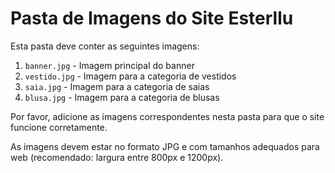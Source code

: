# Pasta de Imagens do Site Esterllu

Esta pasta deve conter as seguintes imagens:

1. `banner.jpg` - Imagem principal do banner
2. `vestido.jpg` - Imagem para a categoria de vestidos
3. `saia.jpg` - Imagem para a categoria de saias
4. `blusa.jpg` - Imagem para a categoria de blusas

Por favor, adicione as imagens correspondentes nesta pasta para que o site funcione corretamente.

As imagens devem estar no formato JPG e com tamanhos adequados para web (recomendado: largura entre 800px e 1200px).
